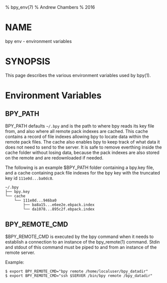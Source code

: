% bpy_env(7)
% Andrew Chambers
% 2016

# NAME

bpy env - environment variables

# SYNOPSIS

This page describes the various environment variables used by bpy(1).

# Environment Variables

## BPY_PATH

BPY_PATH defaults ```~/.bpy``` and is the path to where bpy reads its key file from, 
and also where all remote pack indexes are cached. This cache contains a record of file
indexes allowing bpy to locate data within the remote pack files. The cache also enables
bpy to keep track of what data it does not need to send to the server. It is safe to remove everthing inside the cache folder without losing data, because the
pack indexes are also stored on the remote and are redownloaded if needed.

The following is an example $BPY_PATH folder containing a bpy.key file, and a cache containing 
pack file indexes for the bpy key with the truncated key id ```111e0d...ba0dc8```.

```
~/.bpy
├── bpy.key
└── cache
    └── 111e0d...946ba0
        ├── ba8a15...e6ee2e.ebpack.index
        └── da1078...895c2f.ebpack.index
```

## BPY_REMOTE_CMD

$BPY_REMOTE_CMD is executed by the bpy command when it needs to establish a connection to
an instance of the bpy_remote(1) command. Stdin and stdout of this command must be piped to and from an instance
of the remote server.

Example:

```
$ export BPY_REMOTE_CMD="bpy remote /home/localuser/bpy_datadir"
$ export BPY_REMOTE_CMD="ssh $SERVER /bin/bpy remote /bpy_datadir"
```
